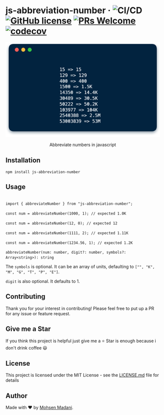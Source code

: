 # js-abbreviation-number &middot; ![CI/CD](https://github.com/moh3n9595/js-abbreviation-number/workflows/Continuous%20Integration/badge.svg) [![GitHub license](https://img.shields.io/badge/license-MIT-blue.svg)](https://github.com/moh3n9595/js-abbreviation-number/blob/master/LICENSE) [![PRs Welcome](https://img.shields.io/badge/PRs-welcome-orange.svg)](https://github.com/moh3n9595/js-abbreviation-number/compare) [![codecov](https://codecov.io/gh/moh3n9595/js-abbreviation-number/branch/master/graph/badge.svg)](https://codecov.io/gh/moh3n9595/js-abbreviation-number)



<p align="center">
    <img src="./images/cover.png">
  <br>
  <p align="center">
    Abbreviate numbers in javascript
  </p>
</p>

## Installation

```
npm install js-abbreviation-number
```

## Usage

```

import { abbreviateNumber } from "js-abbreviation-number";

const num = abbreviateNumber(1000, 1); // expected 1.0K

const num = abbreviateNumber(12, 0); // expected 12

const num = abbreviateNumber(1111, 2); // expected 1.11K

const num = abbreviateNumber(1234.56, 1); // expected 1.2K

```
`abbreviateNumber(num: number, digit?: number, symbols?: Array<string>): string`

The `symbols` is optional. It can be an array of units, defaulting to `["", "K", "M", "G", "T", "P", "E"]`.

`digit` is also optional. It defaults to 1.

## Contributing

Thank you for your interest in contributing! Please feel free to put up a PR for any issue or feature request.

## Give me a Star

If you think this project is helpful just give me a ⭐️ Star is enough because i don't drink coffee 😃

## License

This project is licensed under the MIT License - see the [LICENSE.md](https://github.com/moh3n9595/js-abbreviation-number/blob/master/LICENSE) file for details

## Author

Made with ❤️ by [Mohsen Madani](https://github.com/moh3n9595).

